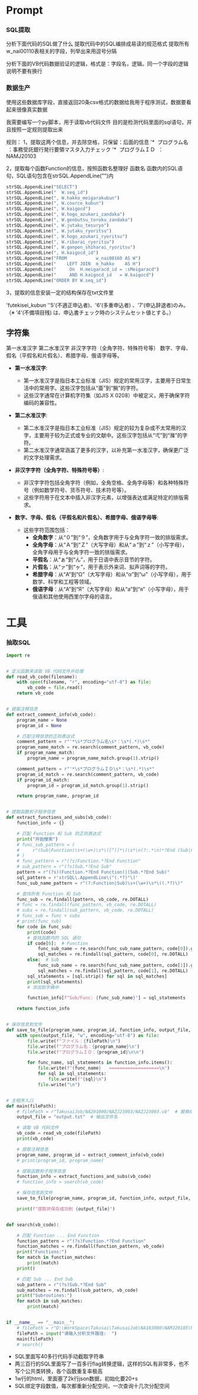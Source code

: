 # Prompt

### SQL提取
分析下面代码的SQL做了什么
提取代码中的SQL编排成易读的规范格式
提取所有w_nai00110表相关的字段，列举出来用逗号分隔

分析下面的VB代码数据验证的逻辑，格式是：字段名，逻辑。同一个字段的逻辑说明不要有换行

### 数据生产
使用这些数据库字段，直接返回20条csv格式的数据给我用于程序测试，数据要看起来很像真实数据



我需要编写一个py脚本，用于读取vb代码文件
目的是检测代码里面的sql语句，并且按照一定规则提取出来

规则：
1，提取这两个信息，并去除空格，只保留：后面的信息
'*  プログラム名    ：事務受託銀行発行要領マスタ入力チェック
'*  プログラムＩＤ  ：NAMJ20103

2，提取每个函数Function的信息，按照函数名整理好
函数名
函数内的SQL语句，SQL语句包含在strSQL.AppendLine("")内
```vb
strSQL.AppendLine("SELECT")
strSQL.AppendLine("  W.seq_id")
strSQL.AppendLine(", W.hakko_meigarakubun")
strSQL.AppendLine(", W.cource_kubun")
strSQL.AppendLine(", W.kaigocd")
strSQL.AppendLine(", W.hogo_azukari_zandaka")
strSQL.AppendLine(", W.genbutsu_toroku_zandaka")
strSQL.AppendLine(", W.jutaku_tesuryo")
strSQL.AppendLine(", W.jutaku_ryoritsu")
strSQL.AppendLine(", W.hogo_azukari_ryoritsu")
strSQL.AppendLine(", W.ribarai_ryoritsu")
strSQL.AppendLine(", W.ganpon_shiharai_ryoritsu")
strSQL.AppendLine(", H.kaigocd_id")
strSQL.AppendLine("FROM           w_nai00160 AS W")
strSQL.AppendLine("    LEFT JOIN  m_hakko    AS H")
strSQL.AppendLine("     On  H.meigaracd_id = :sMeigaracd")
strSQL.AppendLine("     AND H.kaigocd_id   = W.kaigocd")
strSQL.AppendLine("ORDER BY W.seq_id")
```
3，提取的信息安装一定的结构保存在txt文件里


'futekisei_kubun	 ''5'(不適正申込者)、'6'(多重申込者) 、'7'(申込辞退者)のみ。（※ '4'(不備項目残) は、申込書チェック時のシステムセット値とする。）



## 字符集
第一水准汉字
第二水准汉字
非汉字字符（全角字符、特殊符号等）
数字、字母、假名（平假名和片假名）、希腊字母、俄语字母等。

- **第一水准汉字**:
    
    - 第一水准汉字是指日本工业标准（JIS）规定的常用汉字，主要用于日常生活中的常用字。这些汉字包括从“亜”到“腕”的字符。
    - 这些汉字通常在计算机字符集（如JIS X 0208）中被定义，用于确保字符编码的兼容性。
- **第二水准汉字**:
    
    - 第二水准汉字是指日本工业标准（JIS）规定的较为复杂或不太常用的汉字，主要用于较为正式或专业的文献中。这些汉字包括从“弌”到“滌”的字符。
    - 第二水准汉字通常涵盖了更多的汉字，以补充第一水准汉字，确保更广泛的文字处理需求。
- **非汉字字符（全角字符、特殊符号等）**:
    
    - 非汉字字符包括全角字符（例如，全角空格、全角字母等）和各种特殊符号（例如数学符号、货币符号、技术符号等）。
    - 这些字符用于在文本中插入非汉字元素，以增强表达或满足特定的排版需求。
- **数字、字母、假名（平假名和片假名）、希腊字母、俄语字母等**:
    
    - 这些字符范围包括：
        - **全角数字**：从“０”到“９”，全角数字用于与全角字符一致的排版需求。
        - **全角字母**：从“Ａ”到“Ｚ”（大写字母）和从“ａ”到“ｚ”（小写字母），全角字母用于与全角字符一致的排版需求。
        - **平假名**：从“ぁ”到“ん”，用于日语中表示音节的字符。
        - **片假名**：从“ァ”到“ヶ”，用于表示外来词、拟声词等的字符。
        - **希腊字母**：从“Α”到“Ω”（大写字母）和从“α”到“ω”（小写字母），用于数学、科学和工程等领域。
        - **俄语字母**：从“А”到“Я”（大写字母）和从“а”到“я”（小写字母），用于俄语和其他使用西里尔字母的语言。

# 工具

### 抽取SQL

```python
import re


# 定义函数来读取 VB 代码文件并处理
def read_vb_code(filename):
    with open(filename, "r", encoding="utf-8") as file:
        vb_code = file.read()
    return vb_code


# 提取注释信息
def extract_comment_info(vb_code):
    program_name = None
    program_id = None

    # 匹配注释信息的正则表达式
    comment_pattern = r"'*\s*プログラム名\s*：\s*(.*)\s*"
    program_name_match = re.search(comment_pattern, vb_code)
    if program_name_match:
        program_name = program_name_match.group(1).strip()

    comment_pattern = r"'*\s*プログラムＩＤ\s*：\s*(.*)\s*"
    program_id_match = re.search(comment_pattern, vb_code)
    if program_id_match:
        program_id = program_id_match.group(1).strip()

    return program_name, program_id


# 提取函数和子程序信息
def extract_functions_and_subs(vb_code):
    function_info = {}

    # 匹配 Function 和 Sub 的正则表达式
    print("开始搜索")
    # func_sub_pattern = (
    #     r"(Sub|Function)\s+(\w+)\s*\([^)]*\)\s*\n(?:.*\n)*?End (Sub|Function)"
    # )
    # func_pattern = r"(?s)Function.*?End Function"
    # sub_pattern = r"(?s)Sub.*?End Sub"
    pattern = r"(?s)(Function.*?End Function)|(Sub.*?End Sub)"
    sql_pattern = r'strSQL\.AppendLine\("(.*?)"\)'
    func_sub_name_pattern = r"(?:Function|Sub)\s+(\w+)\s*\((.*?)\)"

    # 查找所有 Function 和 Sub
    func_sub = re.findall(pattern, vb_code, re.DOTALL)
    # func = re.findall(func_pattern, vb_code, re.DOTALL)
    # subs = re.findall(sub_pattern, vb_code, re.DOTALL)
    # func_sub = func + subs
    # print(func_sub)
    for code in func_sub:
        print(code)
        # 查找函数内的 SQL 语句
        if code[0]:  # Function
            func_sub_name = re.search(func_sub_name_pattern, code[0]).group(1)
            sql_matches = re.findall(sql_pattern, code[0], re.DOTALL)
        else:  # Sub
            func_sub_name = re.search(func_sub_name_pattern, code[1]).group(1)
            sql_matches = re.findall(sql_pattern, code[1], re.DOTALL)
        sql_statements = [sql.strip() for sql in sql_matches]
        print(sql_statements)
        # 添加到字典中

        function_info[f"Sub/Func: {func_sub_name}"] = sql_statements

    return function_info


# 保存信息到文件
def save_to_file(program_name, program_id, function_info, output_file, filePath):
    with open(output_file, "w", encoding="utf-8") as file:
        file.write(f"ファイル：{filePath}\n")
        file.write(f"プログラム名：{program_name}\n")
        file.write(f"プログラムＩＤ：{program_id}\n\n")

        for func_name, sql_statements in function_info.items():
            file.write(f"{func_name}   ===================\n")
            for sql in sql_statements:
                file.write(f"{sql}\n")
            file.write("\n")


# 主程序入口
def main(filePath):
    # filePath = r"TakusaiJob/NA201000/NAZJ23003/NAZJ23003.vb"  # 替换成你的 VB 代码文件名
    output_file = "output.txt"  # 输出文件名

    # 读取 VB 代码文件
    vb_code = read_vb_code(filePath)
    print(vb_code)

    # 提取注释信息
    program_name, program_id = extract_comment_info(vb_code)
    # print(program_id, program_name)

    # 提取函数和子程序信息
    function_info = extract_functions_and_subs(vb_code)
    # function_info = search(vb_code)

    # 保存信息到文件
    save_to_file(program_name, program_id, function_info, output_file, filePath)

    print(f"提取并保存成功到 {output_file}")


def search(vb_code):

    # 匹配 Function ... End Function
    function_pattern = r"(?s)Function.*?End Function"
    function_matches = re.findall(function_pattern, vb_code)
    print("Functions:")
    for match in function_matches:
        print(match)
    print()

    # 匹配 Sub ... End Sub
    sub_pattern = r"(?s)Sub.*?End Sub"
    sub_matches = re.findall(sub_pattern, vb_code)
    print("Subroutines:")
    for match in sub_matches:
        print(match)


if __name__ == "__main__":
    # filePath = r"D:\WorkSpace\Takusai\TakusaiJob\NA103000\NAMJ20105\NAMJ20105.vb"
    filePath = input("请输入分析文件路径:  ")
    main(filePath)
    # search()

```


- SQL里面写40多行代码手动截取字符串
- 两三百行的SQL里面写了一百多行flag转换逻辑，这样的SQL有非常多，也不写个公共类转换，各个函数重复率极高
- 1w行的html，里面塞了2k行json数据，初始化要20+s
- SQL绑定字段数值，每次都重新分配空间，一次查询十几次分配空间

